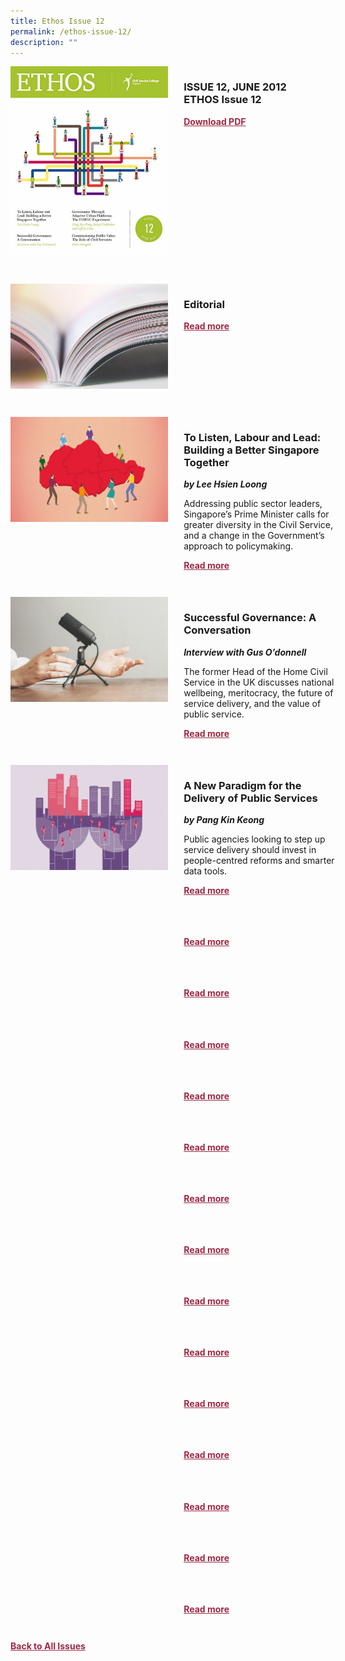 ```yaml
---
title: Ethos Issue 12
permalink: /ethos-issue-12/
description: ""
---
```

<style>

.back a
{
	color: #9f2943;
	font-weight: bold;
	}
	


.text
{
	width: 50%;
}	
	
.img1 img
{
margin-top:25px;	
}	
	
.img img
{
margin-top:15px;	
}		
	
.button1 a
{
	color: #9f2943;
	font-weight:bold;
}
	

.grid-container {
	display: grid;
	grid-template-columns: 50% 50%;
	grid-column-gap: 5%;
	margin-bottom: 5%;
	}	
	
@media only screen and (max-width: 600px) {
	.grid-container {
		display: block;
	}
}	
</style>


<div class="grid-container">
	<div><img src="/images/Ethos_Thumbnails_Cover/ethosissue12.jpg"></div>
	<div>
		<h3>ISSUE 12, JUNE 2012<br>ETHOS Issue 12</h3>
		<p></p>
		<div class="button1"><a href="https://file.go.gov.sg/ethos-issue-12.pdf">Download PDF</a></div>
	</div>
</div>

<br>

<div class="grid-container">
	<div><img src="/images/Landing_Banner_Images/tile_editorial.jpg"></div>
	<div>
		<h3>Editorial</h3>
		<b><i></i></b>
		<figcaption></figcaption>
		<p></p>
		<div class="button1"><a href="">Read more</a></div>
	</div>
</div>

<br>

<div class="grid-container">
	<div><img src="/images/Cropped_images/Ethos_Issue_12/12_Teaser_To%20Listen,%20Labour%20and%20Lead-%20Building%20a%20Better%20Singapore%20Together.jpg"></div>
	<div>
		<h3>To Listen, Labour and Lead: Building a Better Singapore Together</h3>
		<b><i>by Lee Hsien Loong</i></b>
		<p>Addressing public sector leaders, Singapore’s Prime Minister calls for greater diversity in the Civil Service, and a change in the Government’s approach to policymaking.</p>
		<div class="button1"><a href="/ethos-issue-12/to-listen-labour-and-lead-building-a-better-singapore-together/">Read more</a></div>
	</div>
</div>

<br>

<div class="grid-container">
	<div><img src="/images/Landing_Banner_Images/tile_interviews.jpg"></div>
	<div>
		<h3>Successful Governance: A Conversation</h3>
		<b><i>Interview with Gus O’donnell</i></b>
		<p>The former Head of the Home Civil Service in the UK discusses national wellbeing, meritocracy, the future of service delivery, and the value of public service.</p>
		<div class="button1"><a href="/ethos-issue-12/successful-governance-a-conversation/">Read more</a></div>
	</div>
</div>

<br>

<div class="grid-container">
	<div><img src="/images/Cropped_images/Ethos_Issue_12/12_Teaser_A%20New%20Paradigm%20for%20the%20Delivery%20of%20Public%20Services.jpg"></div>
	<div>
		<h3>A New Paradigm for the Delivery of Public Services</h3>
		<b><i>by Pang Kin Keong</i></b>
		<p>Public agencies looking to step up service delivery should invest in people-centred reforms and smarter data tools.</p>
		<div class="button1"><a href="/ethos-issue-12/a-new-paradigm-for-the-delivery-of-public-services/">Read more</a></div>
	</div>
</div>

<br>

<div class="grid-container">
	<div><img src=""></div>
	<div>
		<h3></h3>
		<b><i></i></b>
		<p></p>
		<div class="button1"><a href="">Read more</a></div>
	</div>
</div>

<br>

<div class="grid-container">
	<div><img src=""></div>
	<div>
		<h3></h3>
		<b><i></i></b>
		<p></p>
		<div class="button1"><a href="">Read more</a></div>
	</div>
</div>

<br>

<div class="grid-container">
	<div><img src=""></div>
	<div>
		<h3></h3>
		<b><i></i></b>
		<p></p>
		<div class="button1"><a href="">Read more</a></div>
	</div>
</div>

<br>

<div class="grid-container">
	<div><img src=""></div>
	<div>
		<h3></h3>
		<b><i></i></b>
		<p></p>
		<div class="button1"><a href="">Read more</a></div>
	</div>
</div>

<br>

<div class="grid-container">
	<div><img src=""></div>
	<div>
		<h3></h3>
		<b><i></i></b>
		<p></p>
		<div class="button1"><a href="">Read more</a></div>
	</div>
</div>

<br>

<div class="grid-container">
	<div><img src=""></div>
	<div>
		<h3></h3>
		<b><i></i></b>
		<p></p>
		<div class="button1"><a href="">Read more</a></div>
	</div>
</div>

<br>

<div class="grid-container">
	<div><img src=""></div>
	<div>
		<h3></h3>
		<b><i></i></b>
		<p></p>
		<div class="button1"><a href="">Read more</a></div>
	</div>
</div>

<br>

<div class="grid-container">
	<div><img src=""></div>
	<div>
		<h3></h3>
		<b><i></i></b>
		<p></p>
		<div class="button1"><a href="">Read more</a></div>
	</div>
</div>

<br>

<div class="grid-container">
	<div><img src=""></div>
	<div>
		<h3></h3>
		<b><i></i></b>
		<p></p>
		<div class="button1"><a href="">Read more</a></div>
	</div>
</div>

<br>

<div class="grid-container">
	<div><img src=""></div>
	<div>
		<h3></h3>
		<b><i></i></b>
		<p></p>
		<div class="button1"><a href="">Read more</a></div>
	</div>
</div>

<br>

<div class="grid-container">
	<div><img src=""></div>
	<div>
		<h3></h3>
		<b><i></i></b>
		<p></p>
		<div class="button1"><a href="">Read more</a></div>
	</div>
</div>

<br>

<div class="grid-container">
	<div><img src=""></div>
	<div>
		<h3></h3>
		<b><i></i></b>
		<p></p>
		<div class="button1"><a href="">Read more</a></div>
	</div>
</div>

<br>

<div class="grid-container">
	<div><img src=""></div>
	<div>
		<h3></h3>
		<b><i></i></b>
		<p></p>
		<div class="button1"><a href="">Read more</a></div>
	</div>
</div>

<br>

<div class="grid-container">
	<div><img src=""></div>
	<div>
		<h3></h3>
		<b><i></i></b>
		<p></p>
		<div class="button1"><a href="">Read more</a></div>
	</div>
</div>

<br>

<div class="back">
<a href="/all-issues/">Back to All Issues</a>
</div>